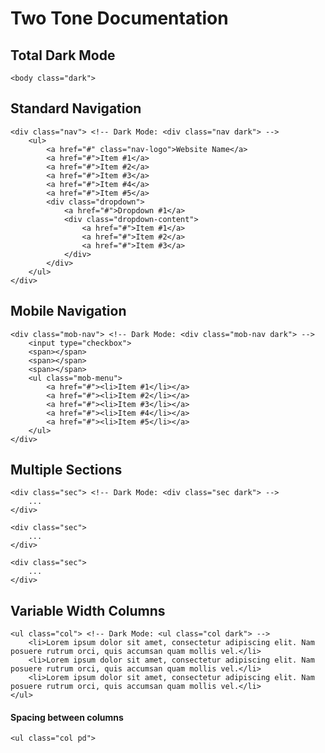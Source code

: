 <h1>Two Tone Documentation </h1>

<h2>Total Dark Mode</h2>

```
<body class="dark">
```

<h2>Standard Navigation</h2>

```
<div class="nav"> <!-- Dark Mode: <div class="nav dark"> -->
	<ul>
		<a href="#" class="nav-logo">Website Name</a>
		<a href="#">Item #1</a>
		<a href="#">Item #2</a>
		<a href="#">Item #3</a>
		<a href="#">Item #4</a>
		<a href="#">Item #5</a>
		<div class="dropdown">
		  	<a href="#">Dropdown #1</a>
		  	<div class="dropdown-content">
		    	<a href="#">Item #1</a>
		    	<a href="#">Item #2</a>
		    	<a href="#">Item #3</a>
		  	</div>
		</div>
	</ul>
</div>
```

<h2>Mobile Navigation</h2>

```
<div class="mob-nav"> <!-- Dark Mode: <div class="mob-nav dark"> -->
	<input type="checkbox">
	<span></span>
	<span></span>
	<span></span>
	<ul class="mob-menu">
		<a href="#"><li>Item #1</li></a>
		<a href="#"><li>Item #2</li></a>
		<a href="#"><li>Item #3</li></a>
		<a href="#"><li>Item #4</li></a>
		<a href="#"><li>Item #5</li></a>
	</ul>
</div>
```

<h2>Multiple Sections</h2>

```
<div class="sec"> <!-- Dark Mode: <div class="sec dark"> -->
	...
</div>

<div class="sec">
	...
</div>

<div class="sec">
	...
</div>
```

<h2>Variable Width Columns</h2>

```
<ul class="col"> <!-- Dark Mode: <ul class="col dark"> -->
	<li>Lorem ipsum dolor sit amet, consectetur adipiscing elit. Nam posuere rutrum orci, quis accumsan quam mollis vel.</li>
	<li>Lorem ipsum dolor sit amet, consectetur adipiscing elit. Nam posuere rutrum orci, quis accumsan quam mollis vel.</li>
	<li>Lorem ipsum dolor sit amet, consectetur adipiscing elit. Nam posuere rutrum orci, quis accumsan quam mollis vel.</li>
</ul>
```

<h4>Spacing between columns</h4>

```
<ul class="col pd">
```
